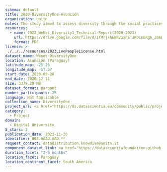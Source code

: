 ```yaml
---
schema: default
title: 2020-DiversityOne-Asunción
organization: Unitn
notes: The study aimed to assess diversity through the social practices and daily behaviors of university students from eight different countries. The research was carried out in two phases. Initially, a large sample of students from Denmark, Italy, Mongolia, Paraguay, the United Kingdom, China, Mexico, and India, completed a survey on their social practices, as well as their socio-demographic, cultural, and psychological elements. In the second phase, a sub-sample of the respondents engaged in a four-week data collection by using an innovative smartphone application called iLog. This app collected data from thirty-four smartphone sensors around the clock, allowing for an in-depth investigation into the diversity and daily routines of university students across countries, both synchronically and diachronically.
resources:
  - name: 2022_WeNet_Diversity1_Technical-Report(2020-2021)
    url: https://drive.google.com/file/d/1TMrjkAEWRZ5xhETJKOCnERgh_Z06PO2E/view?usp=drive_link
    format: PDF
license: >-
 ./../../resources/2023LivePeopleLicense.html
dataset_name: Wenet DiversityOne
location: Asunción (Paraguay)
latitude_map: -25.26
longitude_map: -57.57
start_date: 2020-09-28
end_date: 2020-12-11
size: 3379.20 MB
dataset_format: parquet
number_participants: 25
language: Not Applicable
collection_name: DiversityOne
project_url: <a href="https://ds.datascientia.eu/community/public/projects/6b8e2fb9-30d9-4fdb-9116-0cc7cc00ba3e">https://ds.datascientia.eu/community/public/projects/6b8e2fb9-30d9-4fdb-9116-0cc7cc00ba3e</a>
category: 
  - Project
domain: 
  - Digital University
5_stars: 3
publication_date: 2023-11-30
identifier: 004.AAAD.AAD.**
request_contact: datadistribution.knowdive@unitn.it
component_dataset_link: <a href="https://datascientiafoundation.github.io/LivePeople/datasets/2020-DV1-Asuncion-App-usage/">2020-DV1-Asuncion-App-usage</a>, <a href="https://datascientiafoundation.github.io/LivePeople/datasets/2020-DV1-Asuncion-Connectivity/">2020-DV1-Asuncion-Connectivity</a>, <a href="https://datascientiafoundation.github.io/LivePeople/datasets/2020-DV1-Asuncion-Device-usage/">2020-DV1-Asuncion-Device-usage</a>, <a href="https://datascientiafoundation.github.io/LivePeople/datasets/2020-DV1-Asuncion-Diachronic-Interactions/">2020-DV1-Asuncion-Diachronic-Interactions</a>, <a href="https://datascientiafoundation.github.io/LivePeople/datasets/2020-DV1-Asuncion-Environment/">2020-DV1-Asuncion-Environment</a>, <a href="https://datascientiafoundation.github.io/LivePeople/datasets/2020-DV1-Asuncion-Motion/">2020-DV1-Asuncion-Motion</a>, <a href="https://datascientiafoundation.github.io/LivePeople/datasets/2020-DV1-Asuncion-Position/">2020-DV1-Asuncion-Position</a>, <a href="https://datascientiafoundation.github.io/LivePeople/datasets/2020-DV1-Asuncion-Synchronic-Interactions/">2020-DV1-Asuncion-Synchronic-Interactions</a>
duration_facet: "2-6 months"
location_facet: Paraguay
location_continent_facet: South America
---
```

